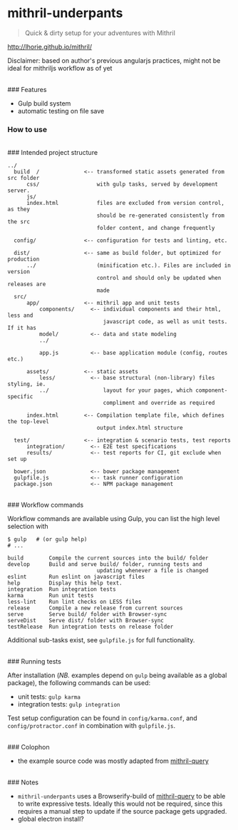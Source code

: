 # mithril-underpants
> Quick &amp; dirty setup for your adventures with Mithril

http://lhorie.github.io/mithril/

Disclaimer: based on author's previous angularjs practices, might not be ideal for mithriljs workflow as of yet

<br>
### Features

- Gulp build system
- automatic testing on file save

### How to use


<br>
### Intended project structure

    ../
      build  /              <-- transformed static assets generated from src folder
          css/                  with gulp tasks, served by development server.
          js/
          index.html            files are excluded from version control, as they
                                should be re-generated consistently from the src
                                folder content, and change frequently

      config/               <-- configuration for tests and linting, etc.

      dist/                 <-- same as build folder, but optimized for production
          ../                   (minification etc.). Files are included in version
                                control and should only be updated when releases are
                                made
      src/
          app/              <-- mithril app and unit tests
              components/     <-- individual components and their html, less and
                                  javascript code, as well as unit tests. If it has
              model/          <-- data and state modeling
              ../

              app.js          <-- base application module (config, routes etc.)

          assets/           <-- static assets
              less/           <-- base structural (non-library) files styling, ie.
              ../                 layout for your pages, which component-specific
                                  compliment and override as required

          index.html        <-- Compilation template file, which defines the top-level
                                output index.html structure

      test/                 <-- integration & scenario tests, test reports
          integration/        <-- E2E test specifications
          results/            <-- test reports for CI, git exclude when set up

      bower.json              <-- bower package management
      gulpfile.js             <-- task runner configuration
      package.json            <-- NPM package management

<br>
### Workflow commands

Workflow commands are available using Gulp, you can list the high level selection with

    $ gulp   # (or gulp help)
    # ...

    build        Compile the current sources into the build/ folder
    develop      Build and serve build/ folder, running tests and
                                updating whenever a file is changed
    eslint       Run eslint on javascript files
    help         Display this help text.
    integration  Run integration tests
    karma        Run unit tests
    less-lint    Run lint checks on LESS files
    release      Compile a new release from current sources
    serve        Serve build/ folder with Browser-sync
    serveDist    Serve dist/ folder with Browser-sync
    testRelease  Run integration tests on release folder

Additional sub-tasks exist, see `gulpfile.js` for full functionality.

<br>
### Running tests

After installation (*NB.* examples depend on `gulp` being available as a global package),
the following commands can be used:

- unit tests: `gulp karma`
- integration tests: `gulp integration`

Test setup configuration can be found in `config/karma.conf`, and `config/protractor.conf`
in combination with `gulpfile.js`.

<br>
### Colophon

- the example source code was mostly adapted from [mithril-query](https://github.com/StephanHoyer/mithril-query)

<br>
### Notes

- ```mithril-underpants``` uses a Browserify-build of [mithril-query](https://github.com/StephanHoyer/mithril-query) 
  to be able to write expressive tests. Ideally this would not be required, since this requires a manual step to 
  update if the source package gets upgraded.
- global electron install?
